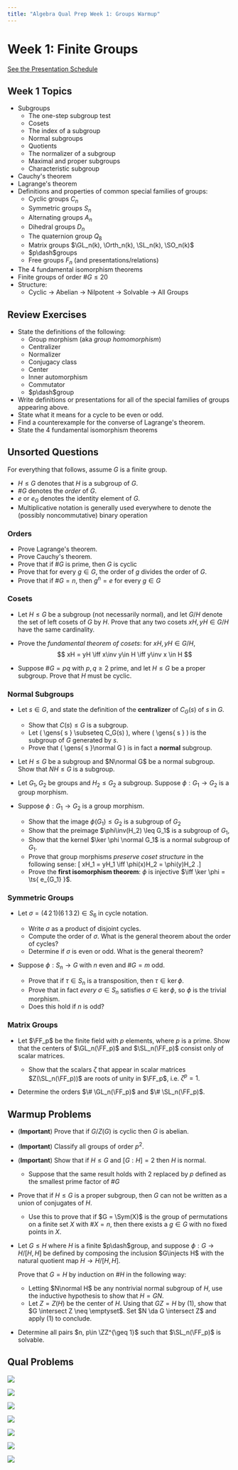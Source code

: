 ```yaml
---
title: "Algebra Qual Prep Week 1: Groups Warmup"
---
```


# Week 1: Finite Groups

[See the Presentation Schedule](https://www.notion.so/df531651418e43a9918f8d6c0cc0c706)

## Week 1 Topics

- Subgroups
	- The one-step subgroup test
	- Cosets
	- The index of a subgroup
	- Normal subgroups
	- Quotients
	- The normalizer of a subgroup
	- Maximal and proper subgroups
	- Characteristic subgroup
- Cauchy's theorem
- Lagrange's theorem
- Definitions and properties of common special families of groups:
	- Cyclic groups $C_n$
	- Symmetric groups $S_n$
	- Alternating groups $A_n$
	- Dihedral groups $D_{n}$
	- The quaternion group $Q_8$
	- Matrix groups $\GL_n(k), \Orth_n(k), \SL_n(k), \SO_n(k)$ 
	- $p\dash$groups
	- Free groups $F_n$ (and presentations/relations)
- The 4 fundamental isomorphism theorems
- Finite groups of order $\# G \leq 20$
- Structure:
	- Cyclic -> Abelian -> Nilpotent -> Solvable ->  All Groups


## Review Exercises 

- State the definitions of the following:
	- Group morphism (aka *group homomorphism*)
	- Centralizer
	- Normalizer
	- Conjugacy class
	- Center
	- Inner automorphism
	- Commutator
	- $p\dash$group
- Write definitions or presentations for all of the special families of groups appearing above.
- State what it means for a cycle to be even or odd.
- Find a counterexample for the converse of Lagrange's theorem.
- State the 4 fundamental isomorphism theorems

## Unsorted Questions

For everything that follows, assume $G$ is a finite group.

- $H\leq G$ denotes that $H$ is a subgroup of $G$.
- $\# G$ denotes the *order* of $G$.
- $e$ or $e_G$ denotes the identity element of $G$.
- Multiplicative notation is generally used everywhere to denote the (possibly noncommutative) binary operation

### Orders

- Prove Lagrange's theorem.
- Prove Cauchy's theorem.
- Prove that if $\# G$ is prime, then $G$ is cyclic
- Prove that for every $g\in G$, the order of $g$ divides the order of $G$.
- Prove that if $\# G = n$, then $g^n = e$ for every $g\in G$

### Cosets

- Let $H\leq G$ be a subgroup (not necessarily normal), and let $G/H$ denote the set of left cosets of $G$ by $H$.
  Prove that any two cosets $xH, yH\in G/H$ have the same cardinality.

- Prove the *fundamental theorem of cosets*: for $xH, yH\in G/H$,
$$
xH = yH \iff x\inv y\in H \iff y\inv x \in H
$$
- Suppose $\# G = pq$ with $p, q\geq 2$ prime, and let $H\leq G$ be a proper subgroup.
  Prove that $H$ must be cyclic.

### Normal Subgroups

- Let $s\in G$, and state the definition of the **centralizer** of $C_G(s)$ of $s$ in $G$.
  - Show that $C(s) \leq G$ is a subgroup.
  - Let \( \gens{ s } \subseteq C_G(s)  \), where \( \gens{ s }  \) is the subgroup of $G$ generated by $s$.
  - Prove that \( \gens{ s }\normal G  \) is in fact a **normal** subgroup.

- Let $H\leq G$ be a subgroup and $N\normal G$ be a normal subgroup.
  Show that $NH \leq G$ is a subgroup.

- Let $G_1, G_2$ be groups and $H_2 \leq G_2$ a subgroup.
  Suppose $\phi: G_1\to G_2$ is a group morphism.

- Suppose $\phi: G_1 \to G_2$ is a group morphism.

  - Show that the image $\phi(G_1) \leq G_2$ is a subgroup of $G_2$
  - Show that the preimage $\phi\inv(H_2) \leq G_1$ is a subgroup of $G_1$, 
  - Show that the kernel $\ker \phi \normal G_1$ is a normal subgroup of $G_1$.
  - Prove that group morphisms *preserve coset structure* in the following sense:
  \[
  xH_1 = yH_1 \iff \phi(x)H_2 = \phi(y)H_2
  .\]
  - Prove the **first isomorphism theorem**: 
  $\phi$ is injective $\iff \ker \phi = \ts{ e_{G_1} }$.

### Symmetric Groups

- Let $\sigma = (4\, 2\, 1)(6\, 1\, 3\, 2) \in S_6$ in cycle notation.
  - Write $\sigma$ as a product of disjoint cycles.
  - Compute the order of $\sigma$.
    What is the general theorem about the order of cycles?
  - Determine if $\sigma$ is even or odd.
    What is the general theorem?

- Suppose $\phi: S_n \to G$ with $n$ even and $\# G = m$ odd.
  - Prove that if $\tau \in S_n$ is a transposition, then $\tau \in \ker \phi$.
  - Prove that in fact *every* $\sigma \in S_n$ satisfies $\sigma \in \ker \phi$, so $\phi$ is the trivial morphism.
  - Does this hold if $n$ is odd?

### Matrix Groups

- Let $\FF_p$ be the finite field with $p$ elements, where $p$ is a prime.
  Show that the centers of $\GL_n(\FF_p)$ and $\SL_n(\FF_p)$ consist only of scalar matrices.
  - Show that the scalars $\zeta$ that appear in scalar matrices $Z(\SL_n(\FF_p))$ are roots of unity in $\FF_p$, i.e. $\zeta^p = 1$.

- Determine the orders $\# \GL_n(\FF_p)$ and $\# \SL_n(\FF_p)$.

## Warmup Problems

- (**Important**)
	Prove that if $G/Z(G)$ is cyclic then $G$ is abelian.

- (**Important**)
	Classify all groups of order $p^2$.

- (**Important**)
	Show that if $H\leq G$ and $[G: H] = 2$ then $H$ is normal.
	
	- Suppose that the same result holds with 2 replaced by $p$ defined as the smallest prime factor of $\# G$

- Prove that if $H\leq G$ is a proper subgroup, then $G$ can not be written as a union of conjugates of $H$.

  - Use this to prove that if $G = \Sym(X)$ is the group of permutations on a finite set $X$ with $\# X = n$, then there exists a $g\in G$ with no fixed points in $X$.
 
- Let $G\leq H$ where $H$ is a finite $p\dash$group, and suppose $\phi: G\to H / [H, H]$ be defined by composing the inclusion $G\injects H$ with the natural quotient map $H \to H/[H, H]$.

  Prove that $G= H$ by induction on $\# H$ in the following way:

  - Letting $N\normal H$ be any nontrivial normal subgroup of $H$, use the inductive hypothesis to show that $H = GN$.
  - Let $Z = Z(H)$ be the center of $H$.
  Using that $GZ = H$ by (1), show that $G \intersect Z \neq \emptyset$.
  Set $N \da G \intersect Z$ and apply (1) to conclude.

- Determine all pairs $n, p\in \ZZ^{\geq 1}$ such that $\SL_n(\FF_p)$ is solvable.



## Qual Problems

![](figures/Untitled%2013.png)

![](figures/Untitled%2014.png)

![](figures/image_2021-05-17-00-02-59.png)

![](figures/image_2021-05-17-00-03-23.png)

![](figures/image_2021-05-17-00-03-35.png)

![](figures/image_2021-05-17-00-04-08.png)

![](figures/image_2021-05-17-00-04-23.png)
